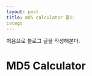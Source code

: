 ```yaml
---
layout: post
title: md5 calculator 풀이
catego
---
```


처음으로 블로그 글을 작성해본다.

# MD5 Calculator

<!--stackedit_data:
eyJoaXN0b3J5IjpbLTIxNDI3ODUyNzZdfQ==
-->